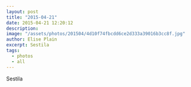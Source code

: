 ```yaml
---
layout: post
title: "2015-04-21"
date: 2015-04-21 12:20:12
description: 
image: "/assets/photos/201504/4d10f74fbcdd6ce2d333a39016b3cc8f.jpg"
author: Elise Plain
excerpt: Sestila
tags: 
  - photos
  - all
---
```


Sestila
<p></p>

